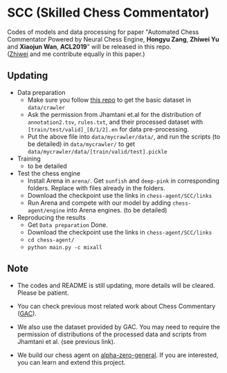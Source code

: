 # SCC (Skilled Chess Commentator)

Codes of models and data processing for paper "Automated Chess Commentator Powered by Neural Chess Engine, **Hongyu Zang**, **Zhiwei Yu** and **Xiaojun Wan**, **ACL2019**" will be released in this repo.  
([Zhiwei](https://github.com/ArleneYuZhiwei) and me contribute equally in this paper.)

## Updating
* Data preparation
    * Make sure you follow [this repo](https://github.com/harsh19/ChessCommentaryGeneration) to get the basic dataset in `data/crawler` 
    * Ask the permission from Jhamtani et.al for the distribution of `annotation2.tsv`, `rules.txt`, and their processed dataset with `[train/test/valid]_[0/1/2].en` for data pre-processing.
    * Put the above file into `data/mycrawler/data/`, and run the scripts (to be detailed) in `data/mycrawler/` to get `data/mycrawler/data/[train/valid/test].pickle`
* Training
    * to be detailed
* Test the chess engine
    * Install Arena in `arena/`. Get `sunfish` and `deep-pink` in corresponding folders. Replace with files already in the folders.
    * Download the checkpoint use the links in `chess-agent/SCC/links`
    * Run Arena and compete with our model by adding `chess-agent/engine` into Arena engines. (to be detailed)
* Reproducing the results
    * Get `Data preparation` Done.
    * Download the checkpoint use the links in `chess-agent/SCC/links`
    * `cd chess-agent/`
    * `python main.py -c mixall`

## Note

* The codes and README is still updating, more details will be cleared. Please be patient.

* You can check previous most related work about Chess Commentary ([GAC](https://github.com/harsh19/ChessCommentaryGeneration)).

* We also use the dataset provided by GAC. You may need to require the permission of distributions of the processed data and scripts from Jhamtani et al. (see previous link).

* We build our chess agent on [alpha-zero-general](https://github.com/suragnair/alpha-zero-general). If you are interested, you can learn and extend this project.
